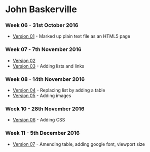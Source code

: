 John Baskerville
==================

### Week 06 - 31st October 2016

- [Version 01](https://loisgordon.github.io/john-baskerville/john-baskerville.html) - Marked up plain text file as an HTML5 page

### Week 07 - 7th November 2016

- [Version 02](https://loisgordon.github.io/john-baskerville/john-baskerville2.html) 
- [Version 03](https://loisgordon.github.io/john-baskerville/john-baskerville3.html) - Adding lists and links

### Week 08 - 14th November 2016

- [Version 04](https://loisgordon.github.io/john-baskerville/john-baskerville4.html) - Replacing list by adding a table
- [Version 05](https://loisgordon.github.io/john-baskerville/john-baskerville5.html) - Adding images

### Week 10 - 28th November 2016
- [Version 06](https://loisgordon.github.io/john-baskerville/john-baskerville6.html) - Adding CSS 

### Week 11 - 5th December 2016
- [Version 07](https://loisgordon.github.io/john-baskerville/john-baskerville7.html) - Amending table, adding google font, viewport size 

                                                                                    
                                                                                     